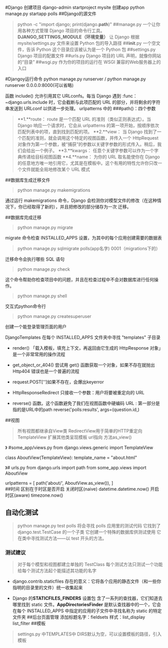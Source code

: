 #Django 
创建项目
django-admin startproject mysite
创建app
python manage.py startapp polls
##Django的源文件
>python -c "import django; print(django.__path__)"
##manage.py
>一个让你用各种方式管理 Django 项目的命令行工具。
**DJANGO_SETTINGS_MODULE（环境变量）** 让 Django 根据 mysite/settings.py 文件来设置 Python 包的导入路径
##__init__.py
一个空文件，告诉 Python 这个目录应该被认为是一个 Python 包
##settings.py
Django 项目的配置文件
##urls.py
Django 项目的 URL 声明，就像你网站的“目录”
##wsgi.py
作为你的项目的运行在 WSGI 兼容的Web服务器上的入口

#Djangoy运行命令
python manage.py runserver 
/ python manage.py runserver 0.0.0.0:8000(可以省略)


函数 include() 允许引用其它 URLconfs。每当 Django 遇到 :func：~django.urls.include 时，它会截断与此项匹配的 URL 的部分，并将剩余的字符串发送到 URLconf 以供进一步处理。
urlpatterns 中的
###path()：四个参数
>**1.**route：
route 是一个匹配 URL 的准则（类似正则表达式）。当 Django 响应一个请求时，它会从 urlpatterns 的第一项开始，按顺序依次匹配列表中的项，直到找到匹配的项。
**2.**view：
当 Django 找到了一个匹配的准则，就会调用这个特定的视图函数，并传入一个 HttpRequest 对象作为第一个参数，被“捕获”的参数以关键字参数的形式传入。稍后，我们会给出一个例子。
**3.**kwargs：
任意个关键字参数可以作为一个字典传递给目标视图函数
**4.**name：
为你的 URL 取名能使你在 Django 的任意地方唯一地引用它，尤其是在模板中。这个有用的特性允许你只改一个文件就能全局地修改某个 URL 模式

##数据库生成迁移文件
>python manage.py makemigrations

通过运行 makemigrations 命令，Django 会检测你对模型文件的修改（在这种情况下，你已经取得了新的），并且把修改的部分储存为一次 迁移。

##数据库完成迁移
>python manage.py migrate

migrate 命令检查 INSTALLED_APPS 设置，为其中的每个应用创建需要的数据表



>python manage.py sqlmigrate polls(app名字) 0001（migrations下的）

迁移命令会执行哪些 SQL 语句
>python manage.py check 

这个命令帮助你检查项目中的问题，并且在检查过程中不会对数据库进行任何操作。
 
>python manage.py shell
 
 交互式python命令行


> python manage.py createsuperuser
 
 创建一个能登录管理页面的用户

DjangoTemplates 在每个 	  INSTALLED_APPS 文件夹中寻找 "templates" 子目录

* render()
 「载入模板，填充上下文，再返回由它生成的 
HttpResponse 对象」是一个非常常用的操作流程
* get_object_or_404() 
  尝试用 get() 函数获取一个对象，如果不存在就抛出 Http404 错误也是一个普遍的流程
  
 * request.POST['']如果不存在，会爆出keyerror
  
 * HttpResponseRedirect 只接收一个参数：用户将要被重定向的 URL
  
 * reverse() 函数。这个函数避免了我们在视图函数中硬编码 URL :
   第一部分是指的是URL中的path
   reverse('polls:results', args=(question.id,)
   
##视图
>所有视图都继承自View类
>RedirectView用于简单的HTTP重定向
>TemplateView 扩展其他类呈现模板
url指向 方法as_view() 

》 #some_app/views.py
from django.views.generic import TemplateView

class AboutView(TemplateView):
    template_name = "about.html"
    
》# urls.py
from django.urls import path
from some_app.views import AboutView

urlpatterns = [
    path('about/', AboutView.as_view()),
]    
##时间
区别在于时区是否开启
关闭时区(naive)
datetime.datetime.now()
开启时区(aware)
timezone.now()

## 自动化测试
>python manage.py test polls 将会寻找 polls 应用里的测试代码
它找到了 django.test.TestCase 的一个子类
它创建一个特殊的数据库供测试使用
它在类中寻找测试方法——以 test 开头的方法。

### 测试建议
>对于每个模型和视图都建立单独的 TestClass
每个测试方法只测试一个功能
给每个测试方法起个能描述其功能的名字


* django.contrib.staticfiles 存在的意义：它将各个应用的静态文件（和一些你指明的目录里的文件）统一收集起来

* Django 的**STATICFILES_FINDERS** 设置包
含了一系列的查找器，它们知道去哪里找到 static 文件。**AppDirectoriesFinder** 是默认查找器中的一个，它会在每个 INSTALLED_APPS 中指定的应用的子文件中寻找名称为 static 的特定文件夹
##后台页面管理
添加标题名字：fieldsets
样式：list_display  list_filter
##模板
>settings.py 中TEMPLATES中
>DIRS默认为空，可以设置模板的路径，引入模板
